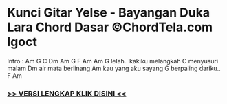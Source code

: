 
 # Kunci Gitar Yelse - Bayangan Duka Lara Chord Dasar ©ChordTela.com lgoct


Intro : Am G C Dm Am G F Am Am G lelah.. kakiku melangkah C menyusuri malam Dm air mata berlinang Am kau yang aku sayang G berpaling dariku.. F Am

###  <a href="https://shortlighzx.web.app?sq=Kunci Gitar Yelse - Bayangan Duka Lara Chord Dasar ©ChordTela.com"> >> VERSI LENGKAP KLIK DISINI << </a>
